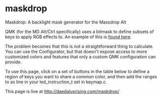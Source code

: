 # maskdrop
Maskdrop:  A backlight mask generator for the Massdrop Alt

QMK (for the MD Alt/Ctrl specifically) uses a bitmask to define subsets of keys to apply RGB effects to.  An example of this is <a href="https://github.com/pleasuretek/qmk_firmware/blob/master/keyboards/massdrop/alt/keymaps/pleasuretek/keymap.c">found here</a>.

The problem becomes that this is not a straightforward thing to calculate.  You can use the Configurator, but that doesn't expose access to more customized colors and features that only a custom QMK configuration can provide.</p>

To use this page, click on a set of buttons in the table below to define a region of keys you want to share a common color, and then add the ranges to as line in your led_instruction_t set in keymap.c.

This page is live at http://daedalusrising.com/maskdrop/

